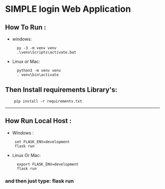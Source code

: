 # SIMPLE login Web Application 

## How To Run :
- windows:

        py -3 -m venv venv  
        .\venv\Scripts\activate.bat

- Linux or Mac:

        python3 -m venv venv
        . venv\bin\activate


## Then Install requirements Library's:
        
        pip install -r requirements.txt 

___

## How Run Local Host : 
 
 - Windows :        
        
        set FLASK_ENV=development
        flask run

- Linux Or Mac:

        export FLASK_ENV=development
        flask run



### and then just type: flask run

